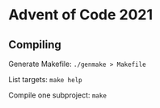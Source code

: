 # Advent of Code 2021

## Compiling
Generate Makefile:
`./genmake > Makefile`

List targets:
`make help`

Compile one subproject:
`make`

